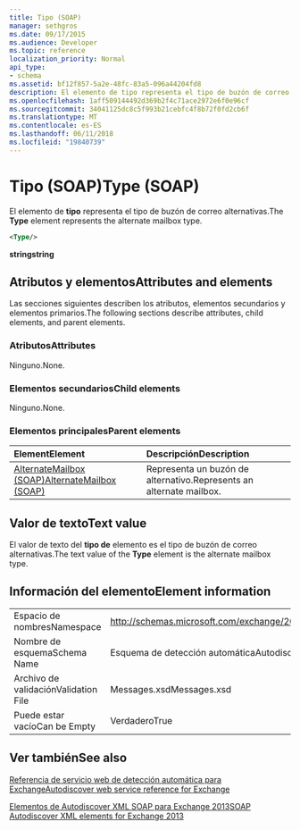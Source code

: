 ```yaml
---
title: Tipo (SOAP)
manager: sethgros
ms.date: 09/17/2015
ms.audience: Developer
ms.topic: reference
localization_priority: Normal
api_type:
- schema
ms.assetid: bf12f857-5a2e-48fc-83a5-096a44204fd8
description: El elemento de tipo representa el tipo de buzón de correo alternativas.
ms.openlocfilehash: 1aff509144492d369b2f4c71ace2972e6f0e96cf
ms.sourcegitcommit: 34041125dc8c5f993b21cebfc4f8b72f0fd2cb6f
ms.translationtype: MT
ms.contentlocale: es-ES
ms.lasthandoff: 06/11/2018
ms.locfileid: "19840739"
---
```

# <a name="type-soap"></a><span data-ttu-id="1bf0a-103">Tipo (SOAP)</span><span class="sxs-lookup"><span data-stu-id="1bf0a-103">Type (SOAP)</span></span>

<span data-ttu-id="1bf0a-104">El elemento de **tipo** representa el tipo de buzón de correo alternativas.</span><span class="sxs-lookup"><span data-stu-id="1bf0a-104">The **Type** element represents the alternate mailbox type.</span></span> 
  
```XML
<Type/>
```

 <span data-ttu-id="1bf0a-105">**string**</span><span class="sxs-lookup"><span data-stu-id="1bf0a-105">**string**</span></span>
## <a name="attributes-and-elements"></a><span data-ttu-id="1bf0a-106">Atributos y elementos</span><span class="sxs-lookup"><span data-stu-id="1bf0a-106">Attributes and elements</span></span>

<span data-ttu-id="1bf0a-107">Las secciones siguientes describen los atributos, elementos secundarios y elementos primarios.</span><span class="sxs-lookup"><span data-stu-id="1bf0a-107">The following sections describe attributes, child elements, and parent elements.</span></span>
  
### <a name="attributes"></a><span data-ttu-id="1bf0a-108">Atributos</span><span class="sxs-lookup"><span data-stu-id="1bf0a-108">Attributes</span></span>

<span data-ttu-id="1bf0a-109">Ninguno.</span><span class="sxs-lookup"><span data-stu-id="1bf0a-109">None.</span></span>
  
### <a name="child-elements"></a><span data-ttu-id="1bf0a-110">Elementos secundarios</span><span class="sxs-lookup"><span data-stu-id="1bf0a-110">Child elements</span></span>

<span data-ttu-id="1bf0a-111">Ninguno.</span><span class="sxs-lookup"><span data-stu-id="1bf0a-111">None.</span></span>
  
### <a name="parent-elements"></a><span data-ttu-id="1bf0a-112">Elementos principales</span><span class="sxs-lookup"><span data-stu-id="1bf0a-112">Parent elements</span></span>

|<span data-ttu-id="1bf0a-113">**Element**</span><span class="sxs-lookup"><span data-stu-id="1bf0a-113">**Element**</span></span>|<span data-ttu-id="1bf0a-114">**Descripción**</span><span class="sxs-lookup"><span data-stu-id="1bf0a-114">**Description**</span></span>|
|:-----|:-----|
|[<span data-ttu-id="1bf0a-115">AlternateMailbox (SOAP)</span><span class="sxs-lookup"><span data-stu-id="1bf0a-115">AlternateMailbox (SOAP)</span></span>](alternatemailbox-soap.md) <br/> |<span data-ttu-id="1bf0a-116">Representa un buzón de alternativo.</span><span class="sxs-lookup"><span data-stu-id="1bf0a-116">Represents an alternate mailbox.</span></span>  <br/> |
   
## <a name="text-value"></a><span data-ttu-id="1bf0a-117">Valor de texto</span><span class="sxs-lookup"><span data-stu-id="1bf0a-117">Text value</span></span>

<span data-ttu-id="1bf0a-118">El valor de texto del **tipo de** elemento es el tipo de buzón de correo alternativas.</span><span class="sxs-lookup"><span data-stu-id="1bf0a-118">The text value of the **Type** element is the alternate mailbox type.</span></span> 
  
## <a name="element-information"></a><span data-ttu-id="1bf0a-119">Información del elemento</span><span class="sxs-lookup"><span data-stu-id="1bf0a-119">Element information</span></span>

|||
|:-----|:-----|
|<span data-ttu-id="1bf0a-120">Espacio de nombres</span><span class="sxs-lookup"><span data-stu-id="1bf0a-120">Namespace</span></span>  <br/> |http://schemas.microsoft.com/exchange/2010/Autodiscover  <br/> |
|<span data-ttu-id="1bf0a-121">Nombre de esquema</span><span class="sxs-lookup"><span data-stu-id="1bf0a-121">Schema Name</span></span>  <br/> |<span data-ttu-id="1bf0a-122">Esquema de detección automática</span><span class="sxs-lookup"><span data-stu-id="1bf0a-122">Autodiscover schema</span></span>  <br/> |
|<span data-ttu-id="1bf0a-123">Archivo de validación</span><span class="sxs-lookup"><span data-stu-id="1bf0a-123">Validation File</span></span>  <br/> |<span data-ttu-id="1bf0a-124">Messages.xsd</span><span class="sxs-lookup"><span data-stu-id="1bf0a-124">Messages.xsd</span></span>  <br/> |
|<span data-ttu-id="1bf0a-125">Puede estar vacío</span><span class="sxs-lookup"><span data-stu-id="1bf0a-125">Can be Empty</span></span>  <br/> |<span data-ttu-id="1bf0a-126">Verdadero</span><span class="sxs-lookup"><span data-stu-id="1bf0a-126">True</span></span>  <br/> |
   
## <a name="see-also"></a><span data-ttu-id="1bf0a-127">Ver también</span><span class="sxs-lookup"><span data-stu-id="1bf0a-127">See also</span></span>



[<span data-ttu-id="1bf0a-128">Referencia de servicio web de detección automática para Exchange</span><span class="sxs-lookup"><span data-stu-id="1bf0a-128">Autodiscover web service reference for Exchange</span></span>](autodiscover-web-service-reference-for-exchange.md)
  
[<span data-ttu-id="1bf0a-129">Elementos de Autodiscover XML SOAP para Exchange 2013</span><span class="sxs-lookup"><span data-stu-id="1bf0a-129">SOAP Autodiscover XML elements for Exchange 2013</span></span>](soap-autodiscover-xml-elements-for-exchange-2013.md)

